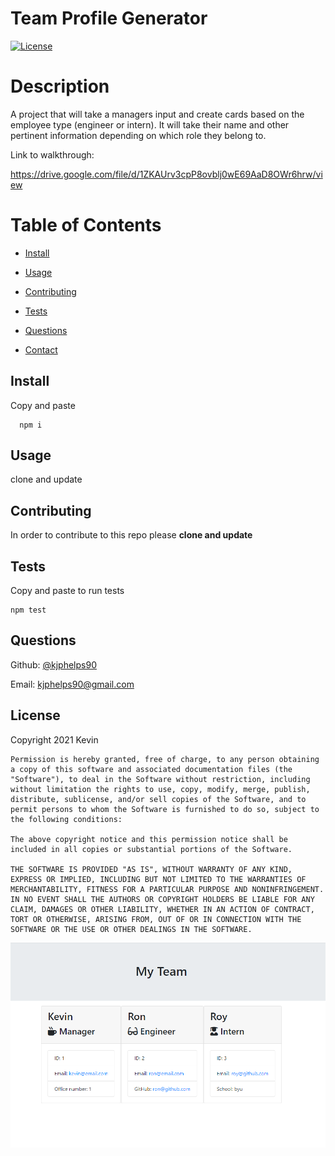 # Team Profile Generator 
  [![License](https://img.shields.io/badge/License-MIT-green)](https://opensource.org/licenses/MIT)


  # Description
  
  A project that will take a managers input and create cards based on the employee type (engineer or intern). It will take their name and other pertinent information depending on which role they belong to.

  Link to walkthrough: 
  
  https://drive.google.com/file/d/1ZKAUrv3cpP8ovblj0wE69AaD8OWr6hrw/view
  
  # Table of Contents
  
  * [Install](#install)
  
  * [Usage](#usage)
  
  * [Contributing](#contributing)
  
  * [Tests](#tests)
  
  * [Questions](#questions)

  * [Contact](#contact)
  
  ## Install
  
  Copy and paste 
  
  
      npm i
  
  
  ## Usage

  clone and update

  ## Contributing

  In order to contribute to this repo please **clone and update**
  
  ## Tests

  Copy and paste to run tests 

  
    npm test
  
  
  ## Questions
  Github: [@kjphelps90](https://github.com/kjphelps90?tab=repositories)

  Email: kjphelps90@gmail.com
  
  ## License
   Copyright 2021 Kevin

    Permission is hereby granted, free of charge, to any person obtaining a copy of this software and associated documentation files (the "Software"), to deal in the Software without restriction, including without limitation the rights to use, copy, modify, merge, publish, distribute, sublicense, and/or sell copies of the Software, and to permit persons to whom the Software is furnished to do so, subject to the following conditions:

    The above copyright notice and this permission notice shall be included in all copies or substantial portions of the Software.

    THE SOFTWARE IS PROVIDED "AS IS", WITHOUT WARRANTY OF ANY KIND, EXPRESS OR IMPLIED, INCLUDING BUT NOT LIMITED TO THE WARRANTIES OF MERCHANTABILITY, FITNESS FOR A PARTICULAR PURPOSE AND NONINFRINGEMENT. IN NO EVENT SHALL THE AUTHORS OR COPYRIGHT HOLDERS BE LIABLE FOR ANY CLAIM, DAMAGES OR OTHER LIABILITY, WHETHER IN AN ACTION OF CONTRACT, TORT OR OTHERWISE, ARISING FROM, OUT OF OR IN CONNECTION WITH THE SOFTWARE OR THE USE OR OTHER DEALINGS IN THE SOFTWARE.
  
![ScreenShot](./assets/site_image.png)